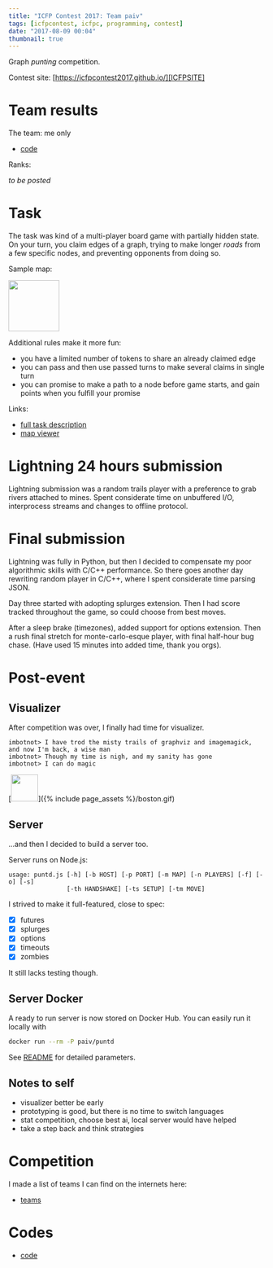 ```yaml
---
title: "ICFP Contest 2017: Team paiv"
tags: [icfpcontest, icfpc, programming, contest]
date: "2017-08-09 00:04"
thumbnail: true
---
```


Graph *punting* competition.

Contest site: [https://icfpcontest2017.github.io/][ICFPSITE]

# Team results

The team: me only

* [code][CODES]


Ranks:

*to be posted*


# Task

The task was kind of a multi-player board game with partially hidden state.
On your turn, you claim edges of a graph, trying to make longer *roads* from
a few specific nodes, and preventing opponents from doing so.

Sample map:

<img src="{% include page_assets %}/sample.gif" style="width:100px">

Additional rules make it more fun:

* you have a limited number of tokens to share an already claimed edge
* you can pass and then use passed turns to make several claims in single turn
* you can promise to make a path to a node before game starts, and gain points when
you fulfill your promise

Links:

* [full task description][PROBLEM]
* [map viewer][MAPVIEWER]


# Lightning 24 hours submission

Lightning submission was a random trails player with a preference to grab rivers attached to mines. Spent considerate time on unbuffered I/O, interprocess streams and changes to offline protocol.


# Final submission

Lightning was fully in Python, but then I decided to compensate my poor algorithmic skills with C/C++ performance. So there goes another day rewriting random player in C/C++, where I spent considerate time parsing JSON.

Day three started with adopting splurges extension. Then I had score tracked throughout the game, so could choose from best moves.

After a sleep brake (timezones), added support for options extension. Then a rush final stretch for monte-carlo-esque player, with final half-hour bug chase. (Have used 15 minutes into added time, thank you orgs).


# Post-event

## Visualizer

After competition was over, I finally had time for visualizer.

```
imbotnot> I have trod the misty trails of graphviz and imagemagick, and now I'm back, a wise man
imbotnot> Though my time is nigh, and my sanity has gone
imbotnot> I can do magic
```

[<img src="{% include page_assets %}/boston-cut.png" style="width:40pt">]({% include page_assets %}/boston.gif)


## Server

...and then I decided to build a server too.

Server runs on Node.js:

```
usage: puntd.js [-h] [-b HOST] [-p PORT] [-m MAP] [-n PLAYERS] [-f] [-o] [-s]
                [-th HANDSHAKE] [-ts SETUP] [-tm MOVE]
```

I strived to make it full-featured, close to spec:

- [x] futures
- [x] splurges
- [x] options
- [x] timeouts
- [x] zombies

It still lacks testing though.


## Server Docker

A ready to run server is now stored on Docker Hub. You can easily run it locally with

```sh
docker run --rm -P paiv/puntd
```

See [README][SERVER] for detailed parameters.


## Notes to self

* visualizer better be early
* prototyping is good, but there is no time to switch languages
* stat competition, choose best ai, local server would have helped
* take a step back and think strategies


# Competition

I made a list of teams I can find on the internets here:

* [teams][TEAMS]


# Codes

* [code][CODES]


[CODES]: https://github.com/paiv/icfpc2017
[SERVER]: https://github.com/paiv/icfpc2017/tree/master/server
[ICFPSITE]: https://icfpcontest2017.github.io/
[PROBLEM]: https://icfpcontest2017.github.io/problem/
[MAPVIEWER]: http://punter.inf.ed.ac.uk/graph-viewer/?map=/maps/lambda.json
[TEAMS]: https://github.com/paiv/icfpc2017/blob/master/notes/teams.txt
[ADDSOME]: https://github.com/paiv/icfpc2017/issues
